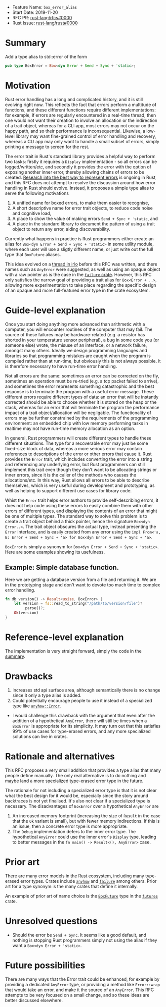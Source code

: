 - Feature Name: `box_error_alias`
- Start Date: 2019-11-20
- RFC PR: [rust-lang/rfcs#0000](https://github.com/rust-lang/rfcs/pull/0000)
- Rust Issue: [rust-lang/rust#0000](https://github.com/rust-lang/rust/issues/0000)

# Summary
[summary]: #summary

Add a type alias to std::error of the form

```rust
pub type BoxError = Box<dyn Error + Send + Sync + 'static>;
```

# Motivation
[motivation]: #motivation

Rust error handling has a long and complicated history, and it is still evolving right now. This
reflects the fact that errors perform a multitude of functions, and these different functions
require different implementations: for example, if errors are regularly encountered in a real-time
thread, then one would not want their creation to involve an allocation or the indirection of a
trait object, whereas for a CLI app, most errors may not occur on the happy path, and so
their performance is inconsequential. Likewise, a low-level library may want fine-grained control
of error handling and recovery, whereas a CLI app may only want to handle a small subset of
errors, simply printing a message to screen for the rest.

The error trait in Rust's standard library provides a helpful way to perform two tasks: firstly it
requires a `Display` implementation - so all errors can be logged/written/etc, and secondly it
provides the error with the option of exposing another inner error, thereby allowing chains of
errors to be created. [Research into the best way to represent errors](https://internals.rust-lang.org/t/thoughts-on-error-context-in-error-handling-libraries/10349/4)
is ongoing in Rust, and this RFC does not attempt to resolve the discussion around how error
handling in Rust should evolve. Instead, it proposes a simple type alias to serve the following
motivations

 1. A unified name for boxed errors, to make them easier to recognise,
 2. A short descriptive name for error trait objects, to reduce code noise and cognitive load,
 3. A place to show the value of making errors `Send + Sync + 'static`, and
 3. A place in the standard library to document the pattern of using a trait object to return any
    error, aiding discoverability.

Currently what happens in practice is Rust programmers either create an alias for
`Box<dyn Error + Send + Sync + 'static>` in some utility module, where each user will use a
sligtly different name, or just write out the full type that `BoxFuture` aliases.

This idea evolved on a [thread in irlo](https://internals.rust-lang.org/t/proposal-add-std-boxerror/10953)
before this RFC was written, and there names such as `AnyError` were suggested, as well as using an
opaque object with a raw pointer as is the case in the [`failure` crate][`failure`].
However, this RFC only satisfies the narrow goal of providing a trait alias for `Box<Error + ..>`,
allowing more experimentation to take place regarding the specific design of an opaque and more
full-featured error type in the crate ecosystem.

# Guide-level explanation
[guide-level-explanation]: #guide-level-explanation

Once you start doing anything more advanced than arithmetic with a computer, you will encounter
routines of the computer that may fail. The source of these failures may be hardware-related (e.g.
a resistor has shorted in your temperature sensor peripheral), a bug in some code you (or someone
else) wrote, the misuse of an interface, or a network failure, amongst many others. Ideally we
design programming languages and libraries so that programming mistakes are caught when the program
is compiled rather than at run-time, but obviously this is not always possible. It is therefore
necessary to have run-time error handling.

Not all errors are the same: sometimes an error can be corrected on the fly, sometimes an operation
must be re-tried (e.g. a tcp packet failed to arrive), and sometimes the error represents something
catastrophic and the best response is to terminate the program with a useful error message. These
different errors require different types of data: an error that will be instantly corrected should
be able to choose whether it is stored on the heap or the stack, whereas for an error that will
terminate the program the performance impact of a trait object/allocation will be negligable. The
functionality of errors may be further constrained by the requirements of the programming
environment: an embedded chip with low memory performing tasks in realtime may not have run-time
memory allocation as an option.

In general, Rust programmers will create different types to handle these different situations. The type
for a recoverable error may just be some fixed-size block of data, whereas a more serious error may
contain references to descriptions of the error or other errors that cause it. Rust provides the
`Error` trait, which includes converting the error into a string and referencing any underlying
error, but Rust programmers can still implement this trait even though they don't want to be allocating
strings or inner errors, since it is the caller of the methods who causes the allocations/etc. In
this way, Rust allows all errors to be able to describe themselves, which is very useful during
development and prototyping, as well as helping to support different use cases for library code.

Whist the `Error` trait helps error authors to provide self-describing errors, it does not help
code using these errors to easily combine them with other errors of different types, and displaying
the contents of an error that might be one of multiple types. The standard way to solve this
problem is to create a trait object behind a thick pointer, hence the signature `Box<dyn Error..>`.
The trait object obscures the actual type, instead presenting the `Error` interface, and is easily
created from any error using the `impl From<'a, E: Error + Send + Sync + 'a> for Box<dyn Error +
Send + Sync + 'a>`.

`BoxError` is simply a synonym for `Box<dyn Error + Send + Sync + 'static>`. Here are some examples
showing its usefulness.

## Example: Simple database function.

Here we are getting a database version from a file and returning it. We are in the prototyping
stage and don't want to devote too much time to complex error handling.

```rust
fn db_version() -> Result<usize, BoxError> {
    let version = fs::read_to_string("/path/to/version/file")?
        .parse()?;
    Ok(version)
}
```

# Reference-level explanation
[reference-level-explanation]: #reference-level-explanation

The implementation is very straight forward, simply the code in the [summary].

# Drawbacks
[drawbacks]: #drawbacks

 1. Increases std api surface area, although semantically there is no change since it only a type
    alias is added.
 2. Could potentially encourage people to use it instead of a specialized type like
    [`anyhow::Error`](https://docs.rs/anyhow/latest/anyhow/struct.Error.html).

   - I would challenge this drawback with the argument that even after the addition of a
     hypothetical `AnyError`, there will still be times when a `BoxError` is appropriate for its
     simplicity. It may turn out that this satisfies 99% of use cases for type-erased errors, and
     any more specialized solutions can live in crates.

# Rationale and alternatives
[rationale-and-alternatives]: #rationale-and-alternatives

This RFC proposes a very small addition that provides a type alias that many people define
manually. The only real alternative is to do nothing and maybe land a more specialized type-erased
error type in the future.

The rationale for not including a specialized error type is that it is not clear what the best
design for it would be, especially since the story around backtraces is not yet finalised. It's
also not clear if a specialized type is necessary. The disadvantages of `BoxError` over a
hypothetical `AnyError` are

  1. An increased memory footprint (increasing the size of `Result` in the case that the `Ok`
     variant is small), but with fewer memory indirections. If this is an issue, then a concrete
     error type is more appropriate.
  2. The `Debug` implementation defers to the inner error type. The hypothetical `AnyError` could
     use the inner error's `Display` type, leading to better messages in the
     `fn main() -> Result<(), AnyError>` case.


# Prior art
[prior-art]: #prior-art

There are many error models in the Rust ecosystem, including many type-erased error types. Crates
include [`anyhow`] and [`failure`] among others. Prior art for a type synonym is the many crates
that define it internally.

An example of prior art of name choice is the [`BoxFuture`] type in the [`futures`] crate.

# Unresolved questions
[unresolved-questions]: #unresolved-questions

 - Should the error be `Send + Sync`. It seems like a good default, and nothing is stopping Rust
   programmers simply not using the alias if they want a `Box<dyn Error + 'static>`.

# Future possibilities
[future-possibilities]: #future-possibilities

There are many ways that the Error trait could be enhanced, for example by providing a dedicated
`AnyError` type, or providing a method like `Error::wrap` that would take an error, and make it the
source of an `AnyError`. This RFC attempts to be very focused on a small change, and so these ideas
are better discussed elsewhere.

[`anyhow`]: https://github.com/dtolnay/anyhow
[`failure`]: https://github.com/rust-lang-nursery/failure
[`BoxFuture`]: https://docs.rs/futures/0.3.1/futures/future/type.BoxFuture.html
[`futures`]: https://github.com/rust-lang-nursery/futures-rs

